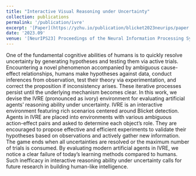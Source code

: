 ```yaml
---
title: "Interactive Visual Reasoning under Uncertainty"
collection: publications
permalink: '/publication/ivre'
excerpt: '[Paper](https://yzhu.io/publication/blicket2023neurips/paper.pdf) [Repo](https://github.com/ariesssxu/IVRE) [Video](https://vimeo.com/879078625) [Web](https://sites.google.com/view/ivre)'
date: '2023.09' 
venue: '[NeurIPS23] Proceedings of the Neural Information Processing Systems Conference'
---
```


One of the fundamental cognitive abilities of humans is to quickly resolve uncertainty by generating hypotheses and testing them via active trials. Encountering a novel phenomenon accompanied by ambiguous cause-effect relationships, humans make hypotheses against data, conduct inferences from observation, test their theory via experimentation, and correct the proposition if inconsistency arises. These iterative processes persist until the underlying mechanism becomes clear. In this work, we devise the IVRE (pronounced as ivory) environment for evaluating artificial agents’ reasoning ability under uncertainty. IVRE is an interactive environment featuring rich scenarios centered around Blicket detection. Agents in IVRE are placed into environments with various ambiguous action-effect pairs and asked to determine each object’s role. They are encouraged to propose effective and efficient experiments to validate their hypotheses based on observations and actively gather new information. The game ends when all uncertainties are resolved or the maximum number of trials is consumed. By evaluating modern artificial agents in IVRE, we notice a clear failure of today’s learning methods compared to humans. Such inefficacy in interactive reasoning ability under uncertainty calls for future research in building human-like intelligence.
